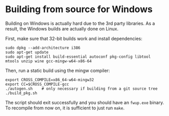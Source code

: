# Building from source for Windows

Building on Windows is actually hard due to the 3rd party libraries. As a
result, the Windows builds are actually done on Linux.

First, make sure that 32-bit builds work and install dependencies:

    sudo dpkg --add-architecture i386
    sudo apt-get update
    sudo apt-get install build-essential autoconf pkg-config libtool mtools unzip wine gcc-mingw-w64-x86-64

Then, run a static build using the mingw compiler:

    export CROSS_COMPILE=x86_64-w64-mingw32
    export CC=$CROSS_COMPILE-gcc
    ./autogen.sh    # only necessary if building from a git source tree
    ./build_pkg.sh

The script should exit successfully and you should have an `fwup.exe` binary. To
recompile from now on, it is sufficient to just run `make`.
